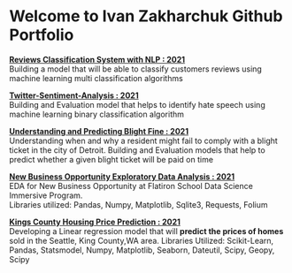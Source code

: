 # Welcome to Ivan Zakharchuk Github Portfolio

[**Reviews Classification System with NLP : 2021**](https://github.com/vanitoz/Twitter-Sentiment-Analysis.git)<br>
Building a model that will be able to classify customers reviews using machine learning multi classification algorithms <br>

[**Twitter-Sentiment-Analysis : 2021**](https://github.com/vanitoz/Twitter-Sentiment-Analysis.git)<br>
Building and Evaluation model that helps to identify hate speech using machine learning binary classification algorithm<br>

[**Understanding and Predicting Blight Fine  : 2021**](https://github.com/vanitoz/nyc_mhtn_ds_Project_3.git)<br>
Understanding when and why a resident might fail to comply with a blight ticket in the city of Detroit.
Building and Evaluation models that help to predict whether a given blight ticket will be paid on time<br>

[**New Business Opportunity Exploratory Data Analysis  : 2021**](https://github.com/vanitoz/nyc_mhtn_ds_120720_Project_1.git)<br>
EDA for New Business Opportunity at Flatiron School Data Science Immersive Program.<br>
Libraries utilized: Pandas, Numpy, Matplotlib, Sqlite3, Requests, Folium

[**Kings County Housing Price Prediction  : 2021**](https://github.com/vanitoz/nyc_mhtn_ds_120720_Project_2.git)<br>
Developing a Linear regression model that will **predict the prices of homes** sold in the Seattle, King County,WA area.
Libraries Utilized: Scikit-Learn, Pandas, Statsmodel, Numpy, Matplotlib, Seaborn, Dateutil, Scipy, Geopy, Scipy
<!--
**vanitoz/vanitoz** is a ✨ _special_ ✨ repository because its `README.md` (this file) appears on your GitHub profile.

Here are some ideas to get you started:

- 🔭 I’m currently working on ...
- 🌱 I’m currently learning ...
- 👯 I’m looking to collaborate on ...
- 🤔 I’m looking for help with ...
- 💬 Ask me about ...
- 📫 How to reach me: ...
- 😄 Pronouns: ...
- ⚡ Fun fact: ...
-->
